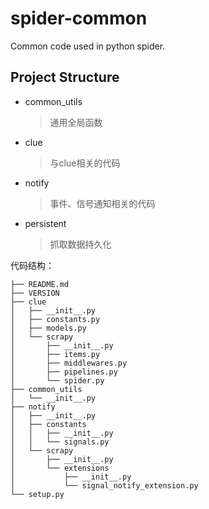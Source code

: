 # spider-common

Common code used in python spider.

## Project Structure
- common_utils
    >通用全局函数
- clue
    >与clue相关的代码
- notify
    >事件、信号通知相关的代码
- persistent
    >抓取数据持久化
    
代码结构：
```
├── README.md
├── VERSION
├── clue
│   ├── __init__.py
│   ├── constants.py
│   ├── models.py
│   └── scrapy
│       ├── __init__.py
│       ├── items.py
│       ├── middlewares.py
│       ├── pipelines.py
│       └── spider.py
├── common_utils
│   └── __init__.py
├── notify
│   ├── __init__.py
│   ├── constants
│   │   ├── __init__.py
│   │   └── signals.py
│   └── scrapy
│       ├── __init__.py
│       └── extensions
│           ├── __init__.py
│           └── signal_notify_extension.py
└── setup.py

```
